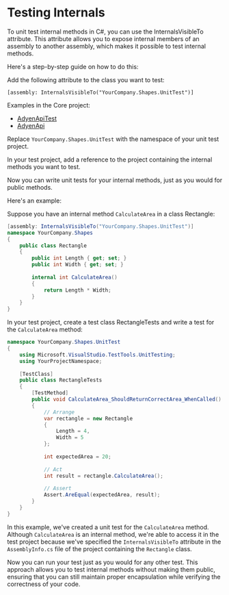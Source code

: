 # Testing Internals
To unit test internal methods in C#, you can use the InternalsVisibleTo attribute. This attribute allows you to expose internal members of an assembly to another assembly, which makes it possible to test internal methods.

Here's a step-by-step guide on how to do this:

Add the following attribute to the class you want to test:
```
[assembly: InternalsVisibleTo("YourCompany.Shapes.UnitTest")]
```
Examples in the Core project:
- [AdyenApiTest](https://bitbucket.org/globaleteam/core/src/develop/Testing/Old/UnitTestProject1/ExternalAPIs/Payments/Gateways/AdyenApiTest.cs)
- [AdyenApi](https://bitbucket.org/globaleteam/core/src/develop/GlobalE.ExternalAPIs.Secured/Payments/Gateways/AdyenAPI.cs)

Replace `YourCompany.Shapes.UnitTest` with the namespace of your unit test project.

In your test project, add a reference to the project containing the internal methods you want to test.

Now you can write unit tests for your internal methods, just as you would for public methods.

Here's an example:

Suppose you have an internal method `CalculateArea` in a class Rectangle:
```csharp
[assembly: InternalsVisibleTo("YourCompany.Shapes.UnitTest")]
namespace YourCompany.Shapes
{
    public class Rectangle
    {
        public int Length { get; set; }
        public int Width { get; set; }
    
        internal int CalculateArea()
        {
            return Length * Width;
        }
    }
}
```

In your test project, create a test class RectangleTests and write a test for the `CalculateArea` method:
```csharp
namespace YourCompany.Shapes.UnitTest
{
    using Microsoft.VisualStudio.TestTools.UnitTesting;
    using YourProjectNamespace;
    
    [TestClass]
    public class RectangleTests
    {
        [TestMethod]
        public void CalculateArea_ShouldReturnCorrectArea_WhenCalled()
        {
            // Arrange
            var rectangle = new Rectangle
            {
                Length = 4,
                Width = 5
            };
    
            int expectedArea = 20;
    
            // Act
            int result = rectangle.CalculateArea();
    
            // Assert
            Assert.AreEqual(expectedArea, result);
        }
    }
}
```

In this example, we've created a unit test for the `CalculateArea` method. Although `CalculateArea` is an internal method, we're able to access it in the test project because we've specified the `InternalsVisibleTo` attribute in the `AssemblyInfo.cs` file of the project containing the `Rectangle` class.

Now you can run your test just as you would for any other test. This approach allows you to test internal methods without making them public, ensuring that you can still maintain proper encapsulation while verifying the correctness of your code.